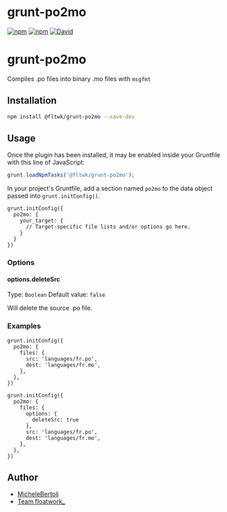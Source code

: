 # grunt-po2mo

[![npm](https://flat.badgen.net/npm/license/@fltwk/grunt-po2mo)](https://www.npmjs.org/package/@fltwk/grunt-po2mo)
[![npm](https://flat.badgen.net/npm/v/@fltwk/grunt-po2mo)](https://www.npmjs.org/package/@fltwk/grunt-po2mo)
[![David](https://flat.badgen.net/david/dev/fltwk/grunt-po2mo)](https://david-dm.org/fltwk/grunt-po2mo?type=dev)

# grunt-po2mo

Compiles .po files into binary .mo files with `msgfmt`

## Installation

```sh
npm install @fltwk/grunt-po2mo --save-dev
```

## Usage

Once the plugin has been installed, it may be enabled inside your Gruntfile with this line of JavaScript:

```js
grunt.loadNpmTasks('@fltwk/grunt-po2mo');
```

In your project's Gruntfile, add a section named `po2mo` to the data object passed into `grunt.initConfig()`.

```
grunt.initConfig({
  po2mo: {
    your_target: {
      // Target-specific file lists and/or options go here.
    }
  }
})
```

### Options

#### options.deleteSrc

Type: `Boolean`
Default value: `false`

Will delete the source .po file.

### Examples

```
grunt.initConfig({
  po2mo: {
    files: {
      src: 'languages/fr.po',
      dest: 'languages/fr.mo',
    },
  },
})
```

```
grunt.initConfig({
  po2mo: {
    files: {
      options: {
        deleteSrc: true
      },
      src: 'languages/fr.po',
      dest: 'languages/fr.mo',
    },
  },
})
```

## Author

- [MicheleBertoli](https://github.com/MicheleBertoli/)
- [Team floatwork_](https://github.com/fltwk/)
